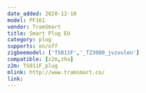 ```yaml
---
date_added: 2020-12-10
model: PF161
vendor: TramSmart
title: Smart Plug EU
category: plug
supports: on/off
zigbeemodel: ['TS011F','_TZ3000_jvzvulen']
compatible: [z2m,zha]
z2m: TS011F_plug
mlink: http://www.tramsmart.co/
link: 
---
```

